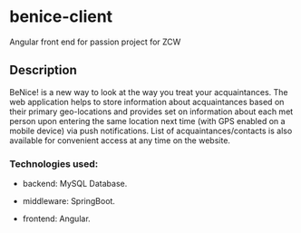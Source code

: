 # benice-client
Angular front end for passion project for ZCW

## Description
BeNice! is a new way to look at the way you treat your acquaintances. 
The web application helps to store information about acquaintances based on their primary geo-locations and provides set on information about each met person upon entering the same location next time (with GPS enabled on a mobile device) via push notifications. 
List of acquaintances/contacts is also available for convenient access at any time on the website.

### Technologies used: 

* backend: MySQL Database.

* middleware: SpringBoot.

* frontend: Angular.

